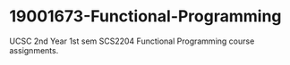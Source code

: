 # 19001673-Functional-Programming
UCSC 2nd Year 1st sem SCS2204 Functional Programming course assignments.
